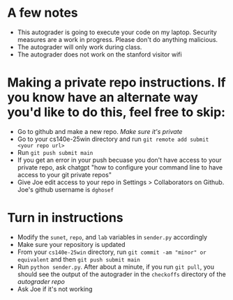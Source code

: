 # A few notes
- This autograder is going to execute your code on my laptop. Security measures are a work in progress. Please don't do anything malicious.
- The autograder will only work during class.
- The autograder does not work on the stanford visitor wifi
# Making a private repo instructions. If you know have an alternate way you'd like to do this, feel free to skip:
- Go to github and make a new repo. *Make sure it's private*
- Go to your cs140e-25win directory and run `git remote add submit <your repo url>`
- Run `git push submit main`
- If you get an error in your push becuase you don't have access to your private repo, ask chatgpt "how to configure your command line to have access to your git private repos"
- Give Joe edit access to your repo in Settings > Collaborators on Github. Joe's github username is `dghosef`

# Turn in instructions
- Modify the `sunet`, `repo`, and `lab` variables in `sender.py` accordingly
- Make sure your repository is updated
- From your `cs140e-25win` directory, run `git commit -am "minor" or equivalent` and then `git push submit main`
- Run `python sender.py`. After about a minute, if you run `git pull`, you should see the output of the autograder in the `checkoffs` directory of the *autograder repo*
- Ask Joe if it's not working

